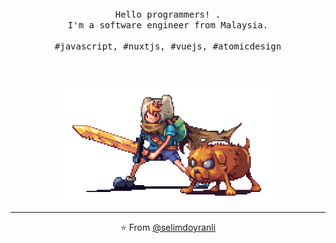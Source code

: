 <p align="center">
  <br>
  <br>
  <br>
  <samp>Hello programmers! .<br> I'm a software engineer from Malaysia.<br><br>#javascript, #nuxtjs, #vuejs, #atomicdesign</samp>
  <br>
  <br>
  <br>
  <br>
  <img src="https://github.com/selimdoyranli/selimdoyranli/blob/master/preview.gif" width="350" />
</p>

------------
<p align="center">⭐️ From <a href="https://github.com/selimdoyranli">@selimdoyranli</a></p>

